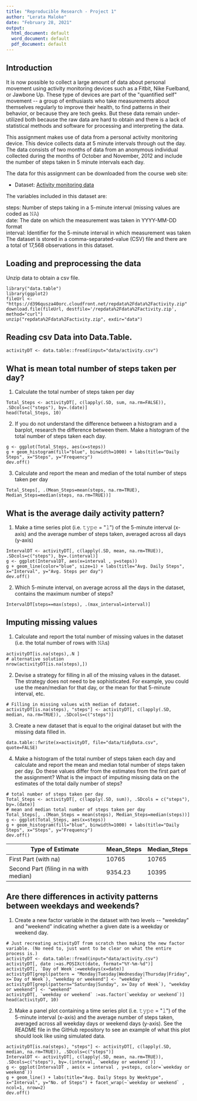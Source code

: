 ```yaml
---
title: "Reproducible Research - Project 1"
author: "Lerata Maloke"
date: "February 28, 2021"
output:
  html_document: default
  word_document: default
  pdf_document: default
---
```


## Introduction

It is now possible to collect a large amount of data about personal movement using activity monitoring devices such as a Fitbit, Nike Fuelband, or Jawbone Up. These type of devices are part of the "quantified self" movement -- a group of enthusiasts who take measurements about themselves regularly to improve their health, to find patterns in their behavior, or because they are tech geeks. But these data remain under-utilized both because the raw data are hard to obtain and there is a lack of statistical methods and software for processing and interpreting the data.

This assignment makes use of data from a personal activity monitoring device. This device collects data at 5 minute intervals through out the day. The data consists of two months of data from an anonymous individual collected during the months of October and November, 2012 and include the number of steps taken in 5 minute intervals each day.

The data for this assignment can be downloaded from the course web site:

-   Dataset: [Activity monitoring data](https://d396qusza40orc.cloudfront.net/repdata%2Fdata%2Factivity.zip)

The variables included in this dataset are:

steps: Number of steps taking in a 5-minute interval (missing values are coded as 𝙽𝙰) </br> date: The date on which the measurement was taken in YYYY-MM-DD format </br> interval: Identifier for the 5-minute interval in which measurement was taken </br> The dataset is stored in a comma-separated-value (CSV) file and there are a total of 17,568 observations in this dataset.

## Loading and preprocessing the data

Unzip data to obtain a csv file.

```{r}
library("data.table")
library(ggplot2)
fileUrl <- "https://d396qusza40orc.cloudfront.net/repdata%2Fdata%2Factivity.zip"
download.file(fileUrl, destfile='/repdata%2Fdata%2Factivity.zip', method="curl")
unzip("repdata%2Fdata%2Factivity.zip", exdir="data")
```

## Reading csv Data into Data.Table.

```{r}
activityDT <- data.table::fread(input="data/activity.csv")
```

## What is mean total number of steps taken per day?

1.  Calculate the total number of steps taken per day

```{r}
Total_Steps <- activityDT[, c(lapply(.SD, sum, na.rm=FALSE)), .SDcols=c("steps"), by=.(date)] 
head(Total_Steps, 10)
```

2.  If you do not understand the difference between a histogram and a barplot, research the difference between them. Make a histogram of the total number of steps taken each day.

```{r}
g <- ggplot(Total_Steps, aes(x=steps))
g + geom_histogram(fill="blue", binwidth=1000) + labs(title="Daily Steps", x="Steps", y="Frequency")
dev.off()
```

3.  Calculate and report the mean and median of the total number of steps taken per day

```{r}
Total_Steps[, .(Mean_Steps=mean(steps, na.rm=TRUE), Median_Steps=median(steps, na.rm=TRUE))]
```

## What is the average daily activity pattern?

1.  Make a time series plot (i.e. 𝚝𝚢𝚙𝚎 = "𝚕") of the 5-minute interval (x-axis) and the average number of steps taken, averaged across all days (y-axis)

```{r}
IntervalDT <- activityDT[, c(lapply(.SD, mean, na.rm=TRUE)), .SDcols=c("steps"), by=.(interval)] 
g <- ggplot(IntervalDT, aes(x=interval , y=steps))
g + geom_line(color="blue", size=1) + labs(title="Avg. Daily Steps", x="Interval", y="Avg. Steps per day")
dev.off()
```

2.  Which 5-minute interval, on average across all the days in the dataset, contains the maximum number of steps?

```{r}
IntervalDT[steps==max(steps), .(max_interval=interval)]
```

## Imputing missing values

1.  Calculate and report the total number of missing values in the dataset (i.e. the total number of rows with 𝙽𝙰s)

```{r}
activityDT[is.na(steps),.N ]
# alternative solution
nrow(activityDT[is.na(steps),])
```

2.  Devise a strategy for filling in all of the missing values in the dataset. The strategy does not need to be sophisticated. For example, you could use the mean/median for that day, or the mean for that 5-minute interval, etc.

```{r}
# Filling in missing values with median of dataset. 
activityDT[is.na(steps), "steps"] <- activityDT[, c(lapply(.SD, median, na.rm=TRUE)), .SDcols=c("steps")]
```

3.  Create a new dataset that is equal to the original dataset but with the missing data filled in.

```{r}
data.table::fwrite(x=activityDT, file="data/tidyData.csv", quote=FALSE)
```

4.  Make a histogram of the total number of steps taken each day and calculate and report the mean and median total number of steps taken per day. Do these values differ from the estimates from the first part of the assignment? What is the impact of imputing missing data on the estimates of the total daily number of steps?

```{r}
# total number of steps taken per day
Total_Steps <- activityDT[, c(lapply(.SD, sum)), .SDcols = c("steps"), by=.(date)] 
# mean and median total number of steps taken per day
Total_Steps[, .(Mean_Steps = mean(steps), Median_Steps=median(steps))]
g <- ggplot(Total_Steps, aes(x=steps))
g + geom_histogram(fill="blue", binwidth=1000) + labs(title="Daily Steps", x="Steps", y="Frequency")
dev.off()
```

| Type of Estimate                       | Mean_Steps | Median_Steps |
|----------------------------------------|------------|--------------|
| First Part (with na)                   | 10765      | 10765        |
| Second Part (filing in na with median) | 9354.23    | 10395        |

## Are there differences in activity patterns between weekdays and weekends?

1.  Create a new factor variable in the dataset with two levels -- "weekday" and "weekend" indicating whether a given date is a weekday or weekend day.

```{r}
# Just recreating activityDT from scratch then making the new factor variable. (No need to, just want to be clear on what the entire process is.) 
activityDT <- data.table::fread(input="data/activity.csv")
activityDT[, date :=as.POSIXct(date, format="%Y-%m-%d")]
activityDT[, `Day of Week`:=weekdays(x=date)]
activityDT[grepl(pattern = "Monday|Tuesday|Wednesday|Thursday|Friday", x=`Day of Week`), "weekday or weekend"] <- "weekday"
activityDT[grepl(pattern="Saturday|Sunday", x=`Day of Week`), "weekday or weekend"] <- "weekend"
activityDT[, `weekday or weekend` :=as.factor(`weekday or weekend`)]
head(activityDT, 10)
```

2.  Make a panel plot containing a time series plot (i.e. 𝚝𝚢𝚙𝚎 = "𝚕") of the 5-minute interval (x-axis) and the average number of steps taken, averaged across all weekday days or weekend days (y-axis). See the README file in the GitHub repository to see an example of what this plot should look like using simulated data.

```{r}
activityDT[is.na(steps), "steps"] <- activityDT[, c(lapply(.SD, median, na.rm=TRUE)), .SDcols=c("steps")]
IntervalDT <- activityDT[, c(lapply(.SD, mean, na.rm=TRUE)), .SDcols=c("steps"), by=.(interval, `weekday or weekend`)] 
g <- ggplot(IntervalDT , aes(x = interval , y=steps, color=`weekday or weekend`))
g + geom_line() + labs(title="Avg. Daily Steps by Weektype", x="Interval", y="No. of Steps") + facet_wrap(~`weekday or weekend` , ncol=1, nrow=2)
dev.off()
```
